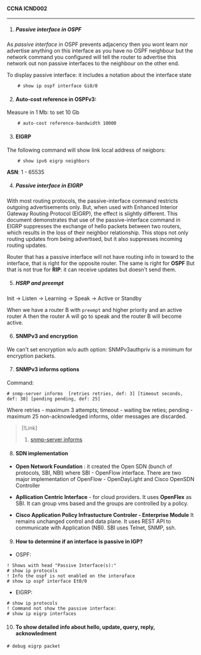 #### CCNA ICND002
------------------

1. ##### Passive interface in OSPF

As *passive interface* in OSPF prevents adjacency then you wont learn nor advertise anything on this interface as you have no OSPF neighbour but the network command you configured will tell the router to advertise this network out non passive interfaces to the neighbour on the other end.

To display passive interface: it includes a notation about the interface state

        # show ip ospf interface Gi0/0

2. #### Auto-cost reference in OSPFv3:

Measure in 1 Mb: to set 10 Gb

        # auto-cost reference-bandwidth 10000

3. #### EIGRP

The following command will show link local address of neigbors:

        # show ipv6 eigrp neighbors

**ASN**: 1 - 65535

4. ##### Passive interface in EIGRP

With most routing protocols, the passive-interface command restricts outgoing advertisements only. But, when used with Enhanced Interior Gateway Routing Protocol (EIGRP), the effect is slightly different. This document demonstrates that use of the passive-interface command in EIGRP suppresses the exchange of hello packets between two routers, which results in the loss of their neighbor relationship. This stops not only routing updates from being advertised, but it also suppresses incoming routing updates.

Router that has a passive interface will not have routing info in toward to the interface, that is right for the opposite router.
The same is right for **OSPF**
But that is not true for **RIP**: it can receive updates but doesn't send them.

5. ##### HSRP and preempt

Init -> Listen -> Learning -> Speak -> Active or Standby

When we have a router B with `preempt` and higher priority and an active router A then the router A will go to speak and the router B will become active.

6. #### SNMPv3 and encryption

We can't set encryption w/o auth option: SNMPv3authpriv is a minimum for encryption packets.

7. #### SNMPv3 informs options
Command:
```
# snmp-server informs  [retries retries, def: 3] [timeout seconds, def: 30] [pending pending, def: 25]
```
Where 
retries - maximum 3 attempts;
timeout - waiting bw reties;
pending - maximum 25 non-acknowledged informs, older messages are discarded.
>[!Link]
>1. [snmp-server informs](http://employees.org/univercd/Feb-1998/CiscoCD/cc/td/doc/product/software/ios113ed/113t/113t_1/snmpinfm.htm#xtocid937512)

8. #### SDN implementation 
 - **Open Network Foundation** : it created the Open SDN (bunch of protocols, SBI, NBI) where SBI - OpenFlow interface.
 There are two major implementation of OpenFlow - OpenDayLight and Cisco OpenSDN Controller

 - **Apllication Centric Interface** - for cloud providers.
 It uses **OpenFlex** as SBI. It can group vms based and the groups are controlled by a policy.

 - **Cisco Application Policy Infrastucture Controler - Enterprise Module**
It remains unchanged control and data plane. It uses REST API to communicate with Application (NBI). SBI uses Telnet, SNMP, ssh. 

9. #### How to determine if an interface is passive in IGP?

- OSPF:
```
! Shows with head "Passive Interface(s):"
# show ip protocols
! Info the ospf is not enabled on the interaface
# show ip ospf interface Et0/0
```

- EIGRP:
```
# show ip protocols
! Command not show the passive interface:
# show ip eigrp interfaces
```

10. #### To show detailed info about **hello, update, query, reply, acknowledment**
```
# debug eigrp packet
```


